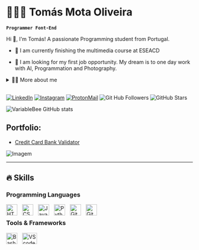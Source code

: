 <!-- Header -->
# 👨🏼‍💻 Tomás Mota Oliveira
**`Programmer Font-End`**

<!-- Presentation -->
<p>
  Hi 👋, I'm Tomás! A passionate Programming student from Portugal.

  - 🌱 I am currently finishing the multimedia course at ESEACD

  - 🔭 I am looking for my first job opportunity. My dream is to one day work with AI, Programmation and Photography.
</p>

<!-- Dropdown -->
<details>
  <summary>👨‍💻 More about me</summary>

  - 💬 I am 26 years old, currently living in Portugal. I have fluency in Portuguese/English and have experience with HYML, CSS, JavaSript, and Python.

  - ⚡ I enjoy reading, whether it's a good book, manga, or comics, as well as watching movies and playing games! I believe that our personal interests contribute to a more refined perception of things and problem-solving. \o/
</details>

<br>

[![LinkedIn](https://img.shields.io/badge/LinkedIn-0077B5?style=for-the-badge&logo=linkedin&logoColor=white)](https://www.linkedin.com/in/makyneta/)
[![Instagram](https://img.shields.io/badge/Instagram-E4405F?style=for-the-badge&logo=instagram&logoColor=white)](https://www.instagram.com/makynetadev/)
[![ProtonMail](https://img.shields.io/badge/ProtonMail-8B89CC?style=for-the-badge&logo=protonmail&logoColor=white)](mailto:makyneta@proton.me)
![Git Hub Followers](https://custom-icon-badges.demolab.com/github/followers/makyneta?color=ffffff&labelColor=000000&style=for-the-badge&logo=github&label=Followers&logoColor=white")
![GitHub Stars](https://custom-icon-badges.demolab.com/github/stars/makyneta?color=ffffff&style=for-the-badge&labelColor=000000&logo=star")

<!-- GithubStats -->
![VariableBee GitHub stats](https://github-readme-stats.vercel.app/api?username=makyneta&show_icons=true&theme=dark)

<!-- Portfolio -->
## Portfolio:
- [Credit Card Bank Validator](https://github.com/makyneta/credit-card-bank-validator)

<!-- GIF -->
<p align="left">
  <img align="center" src="https://github.com/VariableBee/VariableBee/assets/77739311/4e9f41af-6b57-49a7-b15a-74322e96b4d7" alt="Imagem">
</p>

---

## 🔥 Skills
<!-- Skills: Programming Languages -->
  <div style="flex-basis: 48%;">
    <h3>Programming Languages</h3>
<img align="left" alt="HTML" width="30px" style="padding-right:10px;" src="https://cdn.jsdelivr.net/gh/devicons/devicon/icons/html5/html5-plain.svg" />
<img align="left" alt="CSS" width="30px" style="padding-right:10px;" src="https://cdn.jsdelivr.net/gh/devicons/devicon/icons/css3/css3-plain.svg" />
<img align="left" alt="JavaScript" width="30px" style="padding-right:10px;" src="https://cdn.jsdelivr.net/gh/devicons/devicon/icons/javascript/javascript-plain.svg" />
<img align="left" alt="Python" width="30px" style="padding-right:10px;" src="https://cdn.jsdelivr.net/gh/devicons/devicon/icons/python/python-plain.svg" />
<img align="left" alt="GitHub" width="30px" style="padding-right:10px;" src="https://cdn.jsdelivr.net/gh/devicons/devicon/icons/github/github-original.svg" />
<img align="left" alt="Git" width="30px" style="padding-right:10px;" src="https://cdn.jsdelivr.net/gh/devicons/devicon/icons/git/git-original.svg" />
<br />
</div>

  <!-- Skills: Tools & Frameworks -->
  <div style="flex-basis: 48%;">
    <h3>Tools & Frameworks</h3>
    <img align="center" alt="VScode" height="30" width="40" src="https://cdn.jsdelivr.net/gh/devicons/devicon/icons/vscode/vscode-original.svg">
    <img align="left" alt="Bash" width="30px" style="padding-right:10px;" src="https://cdn.jsdelivr.net/gh/devicons/devicon/icons/bash/bash-original.svg" />
</div>
